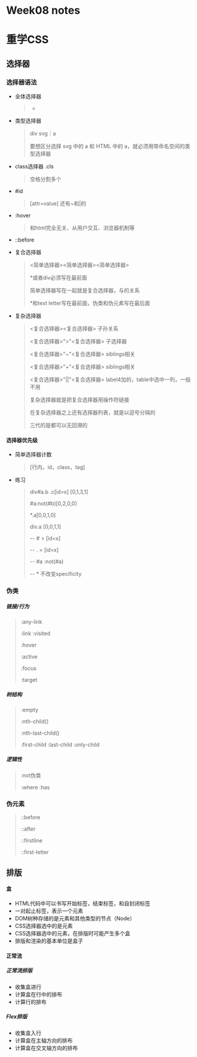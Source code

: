# Week08 notes

# 重学CSS

## 选择器

### 选择器语法

- 全体选择器

  > *

- 类型选择器

  > div svg｜a
  >
  > 要想区分选择 svg 中的 a 和 HTML 中的 a，就必须用带命名空间的类型选择器

- class选择器 .cls

  > 空格分割多个 

- \#id

  > [attr=value] 还有~和|的

- :hover

  > 和html完全无关、从用户交互、浏览器机制等

- ::before



- 复合选择器

  > <简单选择器><简单选择器><简单选择器>
  >
  > *或者div必须写在最前面
  >
  > 简单选择器写在一起就是复合选择器，与的关系
  >
  > *和text letter写在最前面，伪类和伪元素写在最后面

- 复杂选择器

  > <复合选择器><复合选择器> 子孙关系
  >
  > <复合选择器>">"<复合选择器> 子选择器
  >
  > <复合选择器>"~"<复合选择器> siblings相关
  >
  > <复合选择器>"+"<复合选择器> siblings相关
  >
  > <复合选择器>"||"<复合选择器> label4加的，table中选中一列，一般不用
  >
  > 复杂选择器就是把复合选择器用操作符链接
  >
  > 在复杂选择器之上还有选择器列表，就是以逗号分隔的
  >
  > 三代的是都可以无回溯的

  

#### 选择器优先级

- 简单选择器计数

  > [行内，id，class，tag]

- 练习

  > div#a.b .c[id=x] [0,1,3,1]
  >
  > \#a:not(#b)[0,2,0,0]
  >
  > *.a[0,0,1,0]
  >
  > div.a [0,0,1,1]
  >
  > -- # > [id=x]
  >
  > -- . = [id=x]
  >
  > -- #a :not(#a)
  >
  > -- * 不改变specificity

### 伪类

##### 链接/行为

> :any-link
>
> :link :visited
>
> :hover
>
> :active
>
> :focus
>
> :target

##### 树结构

> :empty
>
> :nth-child()
>
> :nth-last-child()
>
> :first-child :last-child :only-child

##### 逻辑性

> :not伪类
>
> :where :has

### 伪元素

> ::before
>
> ::after
>
> ::firstline
>
> ::first-letter

## 排版

#### 盒

- HTML代码中可以书写开始标签，结束标签，和自封闭标签
- 一对起止标签，表示一个元素
- DOM树种存储的是元素和其他类型的节点（Node）
- CSS选择器选中的是元素
- CSS选择器选中的元素，在排版时可能产生多个盒
- 排版和渲染的基本单位是盒子

#### 正常流

##### 正常流排版

- 收集盒进行
- 计算盒在行中的排布
- 计算行的排布

##### Flex排版

- 收集盒入行
- 计算盒在主轴方向的排布
- 计算盒在交叉轴方向的排布